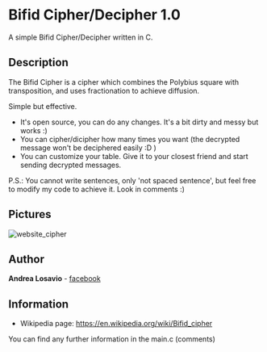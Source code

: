 # Bifid Cipher/Decipher 1.0
A simple Bifid Cipher/Decipher written in C.

## Description

The Bifid Cipher is a cipher which combines the Polybius square with transposition, and uses fractionation to achieve diffusion. 

Simple but effective.

* It's open source, you can do any changes. It's a bit dirty and messy but works :)
* You can cipher/dicipher how many times you want (the decrypted message won't be deciphered easily :D )
* You can customize your table. Give it to your closest friend and start sending decrypted messages.

P.S.: You cannot write sentences, only 'not spaced sentence', but feel free to modify my code to achieve it. Look in comments :)

## Pictures

![website_cipher](http://image.prntscr.com/image/c1c694edfbbb492baef86e90fcd2aec7.png)

## Author

**Andrea Losavio** - [facebook](https://www.facebook.com/andrea.losavio.7/)

## Information

* Wikipedia page: https://en.wikipedia.org/wiki/Bifid_cipher

You can find any further information in the main.c (comments)
